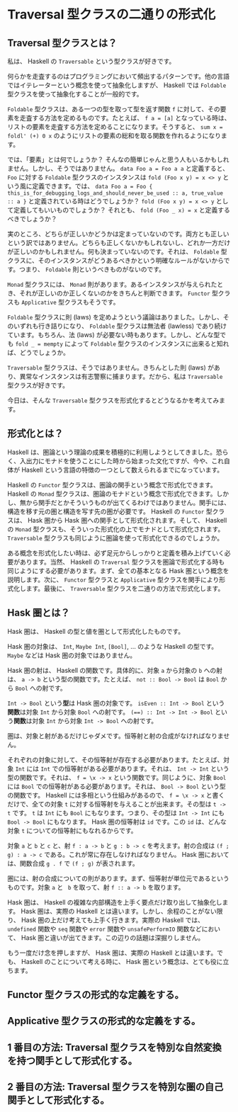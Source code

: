 # Traversal 型クラスの二通りの形式化

## Traversal 型クラスとは？

私は、 Haskell の `Traversable` という型クラスが好きです。

何らかを走査するのはプログラミングにおいて頻出するパターンです。他の言語ではイテレーターという概念を使って抽象化しますが、 Haskell では `Foldable` 型クラスを使って抽象化することが一般的です。

`Foldable` 型クラスは、ある一つの型を取って型を返す関数 `f` に対して、その要素を走査する方法を定めるものです。たとえば、 `f a = [a]` となっている時は、リストの要素を走査する方法を定めることになります。そうすると、 `sum x = foldl' (+) 0 x` のようにリストの要素の総和を取る関数を作れるようになります。

では、「要素」とは何でしょうか？ そんなの簡単じゃんと思う人もいるかもしれません。しかし、そうではありません。 `data Foo a = Foo a a` と定義すると、 `Foo` に対する `Foldable` 型クラスのインスタンスは `fold (Foo x y) = x <> y` という風に定義できます。では、 `data Foo a = Foo { this_is_for_debugging_logs_and_should_never_be_used :: a, true_value :: a }` と定義されている時はどうでしょうか？ `fold (Foo x y) = x <> y` として定義してもいいものでしょうか？ それとも、 `fold (Foo _ x) = x` と定義するべきでしょうか？

実のところ、どちらが正しいかどうかは定まっていないのです。両方とも正しいという訳ではありません。どちらも正しくないかもしれないし、どれか一方だけが正しいのかもしれません。何も決まっていないのです。それは、 `Foldable` 型クラスに、そのインスタンスがどうあるべきかという明確なルールがないからです。つまり、 `Foldable` 則というべきものがないのです。

`Monad` 型クラスには、 `Monad` 則があります。あるインスタンスが与えられたとき、それが正しいのか正しくないのかをきちんと判断できます。 `Functor` 型クラスも `Applicative` 型クラスもそうです。

`Foldable` 型クラスに則 (laws) を定めようという議論はありました。しかし、そのいずれも行き詰りになり、 `Foldable` 型クラスは無法者 (lawless) であり続けています。もちろん、法 (laws) が必要ない時もあります。しかし、どんな型でも `fold _ = mempty` によって `Foldable` 型クラスのインスタンスに出来ると知れば、どうでしょうか。

`Traversable` 型クラスは、そうではありません。きちんとした則 (laws) があり、異常なインスタンスは有志警察に捕まります。だから、私は `Traversable` 型クラスが好きです。

今日は、そんな `Traversable` 型クラスを形式化するとどうなるかを考えてみます。

## 形式化とは？

Haskell は、圏論という理論の成果を積極的に利用しようとしてきました。恐らく、入出力にモナドを使うことにした時から始まった文化ですが、今や、これ自体が Haskell という言語の特徴の一つとして数えられるまでになっています。

Haskell の `Functor` 型クラスは、圏論の関手という概念で形式化できます。 Haskell の `Monad` 型クラスは、圏論のモナドという概念で形式化できます。しかし、無から関手だとかそういうものが出てくるわけではありません。関手には、構造を移す元の圏と構造を写す先の圏が必要です。 Haskell の `Functor` 型クラスは、 Hask 圏から Hask 圏への関手として形式化されます。そして、 Haskell の `Monad` 型クラスも、そういった形式化の上でモナドとして形式化されます。 `Traversable` 型クラスも同じように圏論を使って形式化できるのでしょうか。

ある概念を形式化したい時は、必ず足元からしっかりと定義を積み上げていく必要があります。当然、 Haskell の `Traversal` 型クラスを圏論で形式化する時も同じようにする必要があります。まず、全ての基本となる Hask 圏という概念を説明します。次に、 `Functor` 型クラスと `Applicative` 型クラスを関手により形式化します。最後に、 `Traversable` 型クラスを二通りの方法で形式化します。

## Hask 圏とは？

Hask 圏は、 Haskell の型と値を圏として形式化したものです。

Hask 圏の対象は、 `Int`, `Maybe Int`, `[Bool]`, ... のような Haskell の型です。 `Maybe` などは Hask 圏の対象ではありません。

Hask 圏の射は、 Haskell の関数です。具体的に、対象 `a` から対象の `b` への射は、 `a -> b` という型の関数です。たとえば、 `not :: Bool -> Bool` は `Bool` から `Bool` への射です。

`Int -> Bool` という**型**は Hask 圏の対象です。 `isEven :: Int -> Bool` という**関数**は対象 `Int` から対象 `Bool` への射です。 `(==) :: Int -> Int -> Bool` という**関数**は対象 `Int` から対象 `Int -> Bool` への射です。

圏は、対象と射があるだけじゃダメです。恒等射と射の合成がなければなりません。

それぞれの対象に対して、その恒等射が存在する必要があります。たとえば、対象 `Int` には `Int` での恒等射がある必要があります。それは、 `Int -> Int` という型の関数です。それは、 `f = \x -> x` という関数です。同じように、対象 `Bool` には `Bool` での恒等射がある必要があります。それは、 `Bool -> Bool` という型の関数です。 Haskell には多相という仕組みがあるので、 `f = \x -> x` と書くだけで、全ての対象 `t` に対する恒等射を与えることが出来ます。その型は `t -> t` です。  `t` は `Int` にも `Bool` にもなります。つまり、その型は `Int -> Int` にも `Bool -> Bool` にもなります。 Hask 圏の恒等射は `id` です。この `id` は、どんな対象 `t` についての恒等射にもなれるからです。

対象 `a` と `b` と `c` と、射 `f : a -> b` と `g : b -> c` を考えます。射の合成は `(f ; g) : a -> c` である。これが常に存在しなければなりません。 Hask 圏においては、関数合成 `g . f` で `(f ; g)` が表されます。

圏には、射の合成についての則があります。まず、恒等射が単位元であるというものです。対象 `a` と ` b` を取って、射 `f :: a -> b` を取ります。

Hask 圏は、 Haskell の複雑な内部構造を上手く要点だけ取り出して抽象化します。 Hask 圏は、実際の Haskell とは違います。しかし、余程のことがない限り、 Hask 圏の上だけ考えても上手く行きます。実際の Haskell では、 `undefined` 関数や `seq` 関数や `error` 関数や `unsafePerformIO` 関数などにおいて、 Hask 圏と違いが出てきます。この辺りの話題は深掘りしません。

もう一度だけ念を押しますが、 Hask 圏は、実際の Haskell とは違います。でも、 Haskell のことについて考える時に、 Hask 圏という概念は、とても役に立ちます。

## Functor 型クラスの形式的な定義をする。

## Applicative 型クラスの形式的な定義をする。

## 1 番目の方法: Traversal 型クラスを特別な自然変換を持つ関手として形式化する。

## 2 番目の方法: Traversal 型クラスを特別な圏の自己関手として形式化する。

